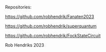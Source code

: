 Repositories:

https://github.com/robhendrik/Fanaten2023

https://github.com/robhendrik/superquantum

https://github.com/robhendrik/FockStateCircuit

Rob Hendriks 2023


